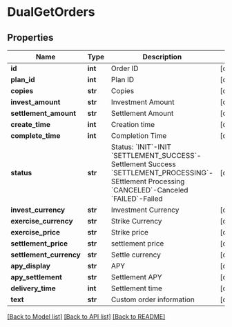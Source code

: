 # DualGetOrders

## Properties
Name | Type | Description | Notes
------------ | ------------- | ------------- | -------------
**id** | **int** | Order ID | [optional] 
**plan_id** | **int** | Plan ID | [optional] 
**copies** | **str** | Copies | [optional] 
**invest_amount** | **str** | Investment Amount | [optional] 
**settlement_amount** | **str** | Settlement Amount | [optional] 
**create_time** | **int** | Creation time | [optional] 
**complete_time** | **int** | Completion Time | [optional] 
**status** | **str** | Status:  &#x60;INIT&#x60;-INIT &#x60;SETTLEMENT_SUCCESS&#x60;-Settlement Success &#x60;SETTLEMENT_PROCESSING&#x60;-SEttlement Processing &#x60;CANCELED&#x60;-Canceled &#x60;FAILED&#x60;-Failed | [optional] 
**invest_currency** | **str** | Investment Currency | [optional] 
**exercise_currency** | **str** | Strike Currency | [optional] 
**exercise_price** | **str** | Strike price | [optional] 
**settlement_price** | **str** | settlement price | [optional] 
**settlement_currency** | **str** | Settle currency | [optional] 
**apy_display** | **str** | APY | [optional] 
**apy_settlement** | **str** | Settlement APY | [optional] 
**delivery_time** | **int** | Settlement time | [optional] 
**text** | **str** | Custom order information | [optional] 

[[Back to Model list]](../README.md#documentation-for-models) [[Back to API list]](../README.md#documentation-for-api-endpoints) [[Back to README]](../README.md)


